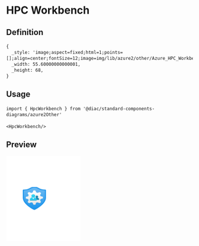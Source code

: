 # HPC Workbench

## Definition

```
{
  _style: 'image;aspect=fixed;html=1;points=[];align=center;fontSize=12;image=img/lib/azure2/other/Azure_HPC_Workbench.svg;strokeColor=none;',
  _width: 55.60000000000001,
  _height: 68,
}
```

## Usage

```
import { HpcWorkbench } from '@diac/standard-components-diagrams/azure2Other'

<HpcWorkbench/>
```

## Preview

<img src="./hpc-workbench.png" width="200"/>
